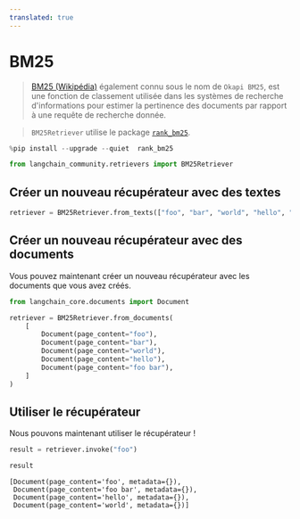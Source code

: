 ```yaml
---
translated: true
---
```


# BM25

>[BM25 (Wikipédia)](https://en.wikipedia.org/wiki/Okapi_BM25) également connu sous le nom de `Okapi BM25`, est une fonction de classement utilisée dans les systèmes de recherche d'informations pour estimer la pertinence des documents par rapport à une requête de recherche donnée.

>`BM25Retriever` utilise le package [`rank_bm25`](https://github.com/dorianbrown/rank_bm25).

```python
%pip install --upgrade --quiet  rank_bm25
```

```python
from langchain_community.retrievers import BM25Retriever
```

## Créer un nouveau récupérateur avec des textes

```python
retriever = BM25Retriever.from_texts(["foo", "bar", "world", "hello", "foo bar"])
```

## Créer un nouveau récupérateur avec des documents

Vous pouvez maintenant créer un nouveau récupérateur avec les documents que vous avez créés.

```python
from langchain_core.documents import Document

retriever = BM25Retriever.from_documents(
    [
        Document(page_content="foo"),
        Document(page_content="bar"),
        Document(page_content="world"),
        Document(page_content="hello"),
        Document(page_content="foo bar"),
    ]
)
```

## Utiliser le récupérateur

Nous pouvons maintenant utiliser le récupérateur !

```python
result = retriever.invoke("foo")
```

```python
result
```

```output
[Document(page_content='foo', metadata={}),
 Document(page_content='foo bar', metadata={}),
 Document(page_content='hello', metadata={}),
 Document(page_content='world', metadata={})]
```
